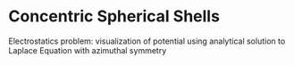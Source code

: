 # Concentric Spherical Shells
Electrostatics problem: visualization of potential using analytical solution to Laplace Equation with azimuthal symmetry 
